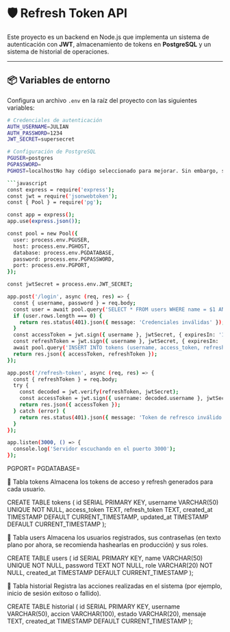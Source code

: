 # 🛡️ Refresh Token API

Este proyecto es un backend en Node.js que implementa un sistema de autenticación con **JWT**, almacenamiento de tokens en **PostgreSQL** y un sistema de historial de operaciones.

---

## 📦 Variables de entorno

Configura un archivo `.env` en la raíz del proyecto con las siguientes variables:

```bash
# Credenciales de autenticación
AUTH_USERNAME=JULIAN
AUTH_PASSWORD=1234
JWT_SECRET=supersecret

# Configuración de PostgreSQL
PGUSER=postgres
PGPASSWORD=
PGHOST=localhostNo hay código seleccionado para mejorar. Sin embargo, se puede agregar un ejemplo de código para implementar la autenticación con JWT y almacenamiento de tokens en PostgreSQL. Aquí hay un ejemplo:

```javascript
const express = require('express');
const jwt = require('jsonwebtoken');
const { Pool } = require('pg');

const app = express();
app.use(express.json());

const pool = new Pool({
  user: process.env.PGUSER,
  host: process.env.PGHOST,
  database: process.env.PGDATABASE,
  password: process.env.PGPASSWORD,
  port: process.env.PGPORT,
});

const jwtSecret = process.env.JWT_SECRET;

app.post('/login', async (req, res) => {
  const { username, password } = req.body;
  const user = await pool.query('SELECT * FROM users WHERE name = $1 AND password = $2', [username, password]);
  if (user.rows.length === 0) {
    return res.status(401).json({ message: 'Credenciales inválidas' });
  }
  const accessToken = jwt.sign({ username }, jwtSecret, { expiresIn: '1h' });
  const refreshToken = jwt.sign({ username }, jwtSecret, { expiresIn: '7d' });
  await pool.query('INSERT INTO tokens (username, access_token, refresh_token) VALUES ($1, $2, $3)', [username, accessToken, refreshToken]);
  return res.json({ accessToken, refreshToken });
});

app.post('/refresh-token', async (req, res) => {
  const { refreshToken } = req.body;
  try {
    const decoded = jwt.verify(refreshToken, jwtSecret);
    const accessToken = jwt.sign({ username: decoded.username }, jwtSecret, { expiresIn: '1h' });
    return res.json({ accessToken });
  } catch (error) {
    return res.status(401).json({ message: 'Token de refresco inválido' });
  }
});

app.listen(3000, () => {
  console.log('Servidor escuchando en el puerto 3000');
});
```
PGPORT=
PGDATABASE=

🔑 Tabla tokens
Almacena los tokens de acceso y refresh generados para cada usuario.

CREATE TABLE tokens (
  id SERIAL PRIMARY KEY,
  username VARCHAR(50) UNIQUE NOT NULL,
  access_token TEXT,
  refresh_token TEXT,
  created_at TIMESTAMP DEFAULT CURRENT_TIMESTAMP,
  updated_at TIMESTAMP DEFAULT CURRENT_TIMESTAMP
);

👤 Tabla users
Almacena los usuarios registrados, sus contraseñas (en texto plano por ahora, se recomienda hashearlas en producción) y sus roles.

CREATE TABLE users (
  id SERIAL PRIMARY KEY,
  name VARCHAR(50) UNIQUE NOT NULL,
  password TEXT NOT NULL,
  role VARCHAR(20) NOT NULL,
  created_at TIMESTAMP DEFAULT CURRENT_TIMESTAMP
);

📝 Tabla historial
Registra las acciones realizadas en el sistema (por ejemplo, inicio de sesión exitoso o fallido).

CREATE TABLE historial (
  id SERIAL PRIMARY KEY,
  username VARCHAR(50),
  accion VARCHAR(100),
  estado VARCHAR(20),
  mensaje TEXT,
  created_at TIMESTAMP DEFAULT CURRENT_TIMESTAMP
);
